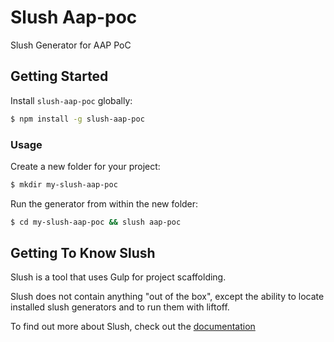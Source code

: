 # Slush Aap-poc

Slush Generator for AAP PoC


## Getting Started

Install `slush-aap-poc` globally:

```bash
$ npm install -g slush-aap-poc
```

### Usage

Create a new folder for your project:

```bash
$ mkdir my-slush-aap-poc
```

Run the generator from within the new folder:

```bash
$ cd my-slush-aap-poc && slush aap-poc
```

## Getting To Know Slush

Slush is a tool that uses Gulp for project scaffolding.

Slush does not contain anything "out of the box", except the ability to locate installed slush generators and to run them with liftoff.

To find out more about Slush, check out the [documentation](https://github.com/slushjs/slush)
